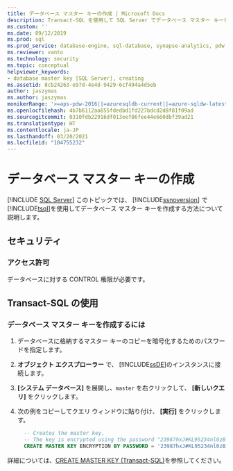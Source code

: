 ```yaml
---
title: データベース マスター キーの作成 | Microsoft Docs
description: Transact-SQL を使用して SQL Server でデータベース マスター キーを作成します。 必要なアクセス許可を持っていることを確認してください。
ms.custom: ''
ms.date: 09/12/2019
ms.prod: sql
ms.prod_service: database-engine, sql-database, synapse-analytics, pdw
ms.reviewer: vanto
ms.technology: security
ms.topic: conceptual
helpviewer_keywords:
- database master key [SQL Server], creating
ms.assetid: 8cb24263-e97d-4e4d-9429-6cf494a4d5eb
author: jaszymas
ms.author: jaszymas
monikerRange: '>=aps-pdw-2016||=azuresqldb-current||=azure-sqldw-latest||>=sql-server-2016||>=sql-server-linux-2017||=azuresqldb-mi-current'
ms.openlocfilehash: 4b7b6112aa855fdedbd1fd227bdcd2d8f81f09ad
ms.sourcegitcommit: 0310fdb22916df013eef86fee44e660dbf39ad21
ms.translationtype: HT
ms.contentlocale: ja-JP
ms.lasthandoff: 03/20/2021
ms.locfileid: "104755232"
---
```

# <a name="create-a-database-master-key"></a>データベース マスター キーの作成

[!INCLUDE [SQL Server](../../../includes/applies-to-version/sql-asdb-asdbmi-asa-pdw.md)]
このトピックでは、 [!INCLUDE[ssnoversion](../../../includes/ssnoversion-md.md)] で [!INCLUDE[tsql](../../../includes/tsql-md.md)]を使用してデータベース マスター キーを作成する方法について説明します。

## <a name="security"></a>セキュリティ

### <a name="permissions"></a>アクセス許可

データベースに対する CONTROL 権限が必要です。

## <a name="using-transact-sql"></a>Transact-SQL の使用

### <a name="to-create-a-database-master-key"></a>データベース マスター キーを作成するには

1. データベースに格納するマスター キーのコピーを暗号化するためのパスワードを指定します。
2. **オブジェクト エクスプローラー** で、 [!INCLUDE[ssDE](../../../includes/ssde-md.md)]のインスタンスに接続します。
3. **[システム データベース]** を展開し、`master` を右クリックして、 **[新しいクエリ]** をクリックします。
4. 次の例をコピーしてクエリ ウィンドウに貼り付け、 **[実行]** をクリックします。

   ```sql
     -- Creates the master key.
     -- The key is encrypted using the password "23987hxJ#KL95234nl0zBe".  
     CREATE MASTER KEY ENCRYPTION BY PASSWORD = '23987hxJ#KL95234nl0zBe';  

   ```

詳細については、[CREATE MASTER KEY &#40;Transact-SQL&#41;](../../../t-sql/statements/create-master-key-transact-sql.md)を参照してください。
